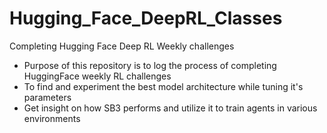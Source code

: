 # Hugging_Face_DeepRL_Classes
Completing Hugging Face Deep RL Weekly challenges

- Purpose of this repository is to log the process of completing HuggingFace weekly RL challenges
- To find and experiment the best model architecture while tuning it's parameters
- Get insight on how SB3 performs and utilize it to train agents in various environments
